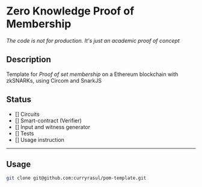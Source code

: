 # Zero Knowledge Proof of Membership

*The code is not for production. It's just an academic proof of concept*

## Description
Template for *Proof of set membership* on a Ethereum blockchain with zkSNARKs, using Circom and SnarkJS

## Status
- [] Circuits
- [] Smart-contract (Verifier)
- [] Input and witness generator
- [] Tests
- [] Usage instruction

___

## Usage
```bash
git clone git@github.com:curryrasul/pom-template.git
```